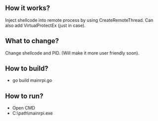 ## How it works?
Inject shellcode into remote process by using CreateRemoteThread.
Can also add VirtualProtectEx (just in case).

## What to change?
Change shellcode and PID. (Will make it more user friendly soon).

## How to build?
- go build mainrpi.go
 
## How to run?
- Open CMD
- C:\path\mainrpi.exe
